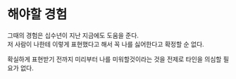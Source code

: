 # 해야할 경험



그때의 경험은 십수년이 지난 지금에도 도움을 준다.  
저 사람이 나한테 이렇게 표현했다고 해서 꼭 나를 싫어한다고 확정할 순 없다.  

확실하게 표현받기 전까지 미리부터 나를 미워할것이라는 것을 전제로 타인을 의심할 필요가 없다.
